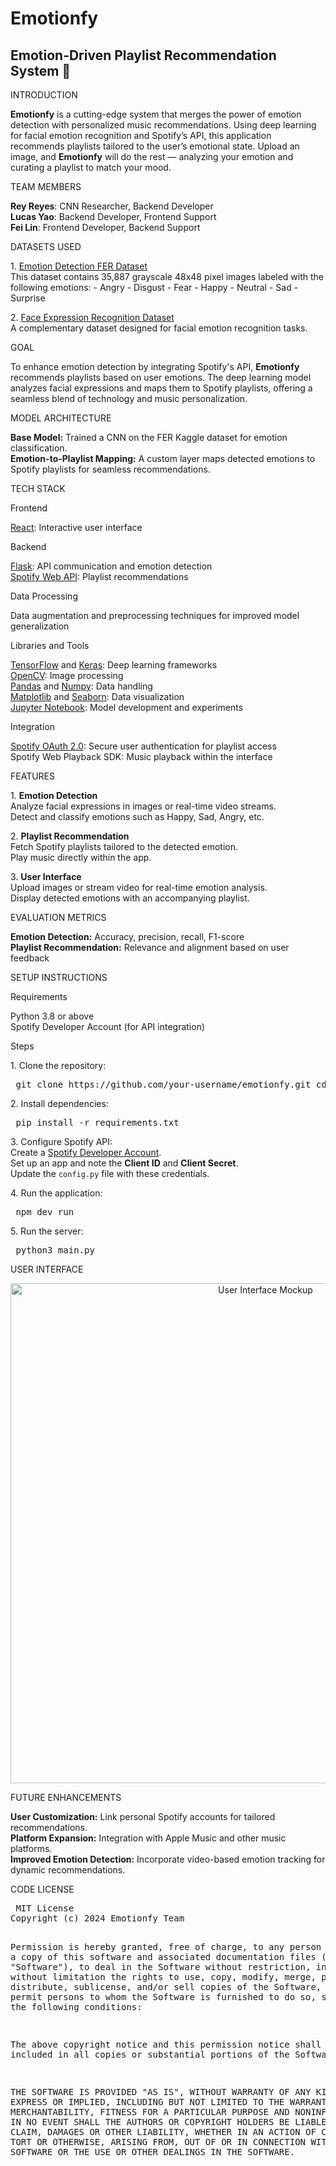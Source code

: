 # Emotionfy


## Emotion-Driven Playlist Recommendation System 🎵

INTRODUCTION

<p> <strong>Emotionfy</strong> is a cutting-edge system that merges the power of emotion detection with personalized music recommendations. Using deep learning for facial emotion recognition and Spotify’s API, this application recommends playlists tailored to the user’s emotional state. Upload an image, and <strong>Emotionfy</strong> will do the rest — analyzing your emotion and curating a playlist to match your mood. </p>
TEAM MEMBERS

<p><strong>Rey Reyes</strong>: CNN Researcher, Backend Developer <br> <strong>Lucas Yao</strong>: Backend Developer, Frontend Support <br> <strong>Fei Lin</strong>: Frontend Developer, Backend Support </p>
DATASETS USED

<p> 1. <a href="https://www.kaggle.com/datasets/ananthu017/emotion-detection-fer">Emotion Detection FER Dataset</a> <br> This dataset contains 35,887 grayscale 48x48 pixel images labeled with the following emotions: - Angry - Disgust - Fear - Happy - Neutral - Sad - Surprise </p> <p> 2. <a href="https://www.kaggle.com/datasets/jonathanoheix/face-expression-recognition-dataset">Face Expression Recognition Dataset</a> <br> A complementary dataset designed for facial emotion recognition tasks. </p>
GOAL

<p> To enhance emotion detection by integrating Spotify's API, <strong>Emotionfy</strong> recommends playlists based on user emotions. The deep learning model analyzes facial expressions and maps them to Spotify playlists, offering a seamless blend of technology and music personalization. </p>
MODEL ARCHITECTURE

<p> <strong>Base Model:</strong> Trained a CNN on the FER Kaggle dataset for emotion classification. <br> <strong>Emotion-to-Playlist Mapping:</strong> A custom layer maps detected emotions to Spotify playlists for seamless recommendations. </p>
TECH STACK

Frontend
<p> <a href="https://react.dev/">React</a>: Interactive user interface </p>
Backend
<p>  <a href="https://flask.palletsprojects.com/">Flask</a>: API communication and emotion detection <br>  <a href="https://developer.spotify.com/documentation/web-api/">Spotify Web API</a>: Playlist recommendations </p>
Data Processing
<p>  Data augmentation and preprocessing techniques for improved model generalization </p>
Libraries and Tools
<p>  <a href="https://www.tensorflow.org/">TensorFlow</a> and <a href="https://keras.io/">Keras</a>: Deep learning frameworks <br>  <a href="https://opencv.org/">OpenCV</a>: Image processing <br>  <a href="https://pandas.pydata.org/">Pandas</a> and <a href="https://numpy.org/">Numpy</a>: Data handling <br>  <a href="https://matplotlib.org/">Matplotlib</a> and <a href="https://seaborn.pydata.org/">Seaborn</a>: Data visualization <br>  <a href="https://jupyter.org/">Jupyter Notebook</a>: Model development and experiments </p>
Integration
<p>  <a href="https://developer.spotify.com/documentation/general/guides/authorization-guide/">Spotify OAuth 2.0</a>: Secure user authentication for playlist access <br> Spotify Web Playback SDK: Music playback within the interface </p>
FEATURES

<p> 1. <strong>Emotion Detection</strong> <br>  Analyze facial expressions in images or real-time video streams. <br> Detect and classify emotions such as Happy, Sad, Angry, etc. </p> <p> 2. <strong>Playlist Recommendation</strong> <br>  Fetch Spotify playlists tailored to the detected emotion. <br> Play music directly within the app. </p> <p> 3. <strong>User Interface</strong> <br> Upload images or stream video for real-time emotion analysis. <br>  Display detected emotions with an accompanying playlist. </p>
EVALUATION METRICS

<p>  <strong>Emotion Detection:</strong> Accuracy, precision, recall, F1-score <br>  <strong>Playlist Recommendation:</strong> Relevance and alignment based on user feedback </p>

SETUP INSTRUCTIONS

Requirements
<p>  Python 3.8 or above <br>  Spotify Developer Account (for API integration) </p>
Steps
<p> 1. Clone the repository: <pre> git clone https://github.com/your-username/emotionfy.git cd server </pre> </p> <p> 2. Install dependencies: <pre> pip install -r requirements.txt </pre> </p> <p> 3. Configure Spotify API: <br>  Create a <a href="https://developer.spotify.com/">Spotify Developer Account</a>. <br>  Set up an app and note the <strong>Client ID</strong> and <strong>Client Secret</strong>. <br>  Update the <code>config.py</code> file with these credentials. </p> <p> 4. Run the application: <pre> npm dev run </pre> </p> <p> 5. Run the server: <pre> python3 main.py </pre> </p> 
USER INTERFACE

<p align="center"> <img src="image.png" alt="User Interface Mockup" width="800"/> </p>

FUTURE ENHANCEMENTS

<p>  <strong>User Customization:</strong> Link personal Spotify accounts for tailored recommendations. <br>  <strong>Platform Expansion:</strong> Integration with Apple Music and other music platforms. <br>  <strong>Improved Emotion Detection:</strong> Incorporate video-based emotion tracking for dynamic recommendations. </p>
CODE LICENSE

<p> <pre> MIT License
Copyright (c) 2024 Emotionfy Team

Permission is hereby granted, free of charge, to any person obtaining a copy of this software and associated documentation files (the "Software"), to deal in the Software without restriction, including without limitation the rights to use, copy, modify, merge, publish, distribute, sublicense, and/or sell copies of the Software, and to permit persons to whom the Software is furnished to do so, subject to the following conditions:

The above copyright notice and this permission notice shall be included in all copies or substantial portions of the Software.

THE SOFTWARE IS PROVIDED "AS IS", WITHOUT WARRANTY OF ANY KIND, EXPRESS OR IMPLIED, INCLUDING BUT NOT LIMITED TO THE WARRANTIES OF MERCHANTABILITY, FITNESS FOR A PARTICULAR PURPOSE AND NONINFRINGEMENT. IN NO EVENT SHALL THE AUTHORS OR COPYRIGHT HOLDERS BE LIABLE FOR ANY CLAIM, DAMAGES OR OTHER LIABILITY, WHETHER IN AN ACTION OF CONTRACT, TORT OR OTHERWISE, ARISING FROM, OUT OF OR IN CONNECTION WITH THE SOFTWARE OR THE USE OR OTHER DEALINGS IN THE SOFTWARE. </pre>

</p>
